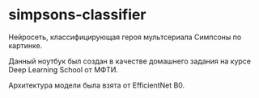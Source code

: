 # simpsons-classifier
Нейросеть, классифицирующая героя мультсериала Симпсоны по картинке.

Данный ноутбук был создан в качестве домашнего задания на курсе Deep Learning School от МФТИ.

Архитектура модели была взята от EfficientNet B0.
